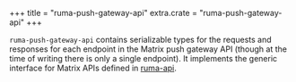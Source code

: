 +++
title = "ruma-push-gateway-api"
extra.crate = "ruma-push-gateway-api"
+++

`ruma-push-gateway-api` contains serializable types for the requests and responses for each endpoint
in the Matrix push gateway API (though at the time of writing there is only a single endpoint).
It implements the generic interface for Matrix APIs defined in [ruma-api](/docs/crates/ruma-api/).
